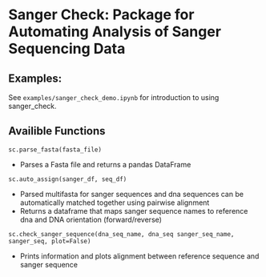 # Sanger Check: Package for Automating Analysis of Sanger Sequencing Data

## Examples:
See `examples/sanger_check_demo.ipynb` for introduction to using sanger_check.

## Availible Functions
`sc.parse_fasta(fasta_file)`
 - Parses a Fasta file and returns a pandas DataFrame

`sc.auto_assign(sanger_df, seq_df)`
 - Parsed multifasta for sanger sequences and dna sequences can be automatically matched together using pairwise alignment
 - Returns a dataframe that maps sanger sequence names to reference dna and DNA orientation (forward/reverse)

`sc.check_sanger_sequence(dna_seq_name, dna_seq sanger_seq_name, sanger_seq, plot=False)`
 - Prints information and plots alignment between reference sequence and sanger sequence